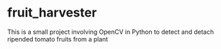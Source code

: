 # fruit_harvester
This is a small project involving OpenCV in Python to detect  and detach ripended tomato fruits from a plant 

